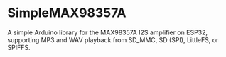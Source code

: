 # SimpleMAX98357A
A simple Arduino library for the MAX98357A I2S amplifier on ESP32, supporting MP3 and WAV playback from SD_MMC, SD (SPI), LittleFS, or SPIFFS.
